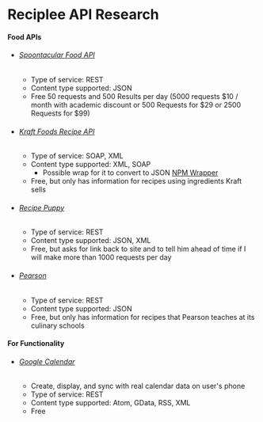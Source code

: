 # Reciplee API Research

#### Food APIs

- ###### [Spoontacular Food API](http://www.omdbapi.com)
  - Type of service: REST
  - Content type supported: JSON
  - Free 50 requests and 500 Results per day (5000 requests $10 / month with academic discount or 500 Requests for $29 or 2500 Requests for $99)
  
- ###### [Kraft Foods Recipe API](http://www.kraftfoods.com/ws/RecipeWS.asmx)
  - Type of service: SOAP, XML
  - Content type supported: XML, SOAP
    - Possible wrap for it to convert to JSON [NPM Wrapper](https://www.npmjs.com/package/kraft-recipe-api)
  - Free, but only has information for recipes using ingredients Kraft sells

- ###### [Recipe Puppy](http://www.recipepuppy.com/about/api/)
  - Type of service: REST
  - Content type supported: JSON, XML
  - Free, but asks for link back to site and to tell him ahead of time if I will make more than 1000 requests per day

- ###### [Pearson](http://developer.pearson.com/apis/pearson-kitchen-manager/)
  - Type of service: REST
  - Content type supported: JSON
  - Free, but only has information for recipes that Pearson teaches at its culinary schools
  
#### For Functionality

- ###### [Google Calendar](https://developers.google.com/calendar/)
  - Create, display, and sync with real calendar data on user's phone
  - Type of service: REST
  - Content type supported: Atom, GData, RSS, XML
  - Free